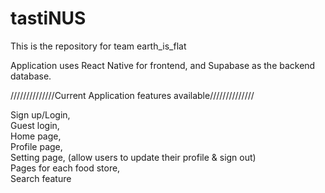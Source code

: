 # tastiNUS

This is the repository for team earth_is_flat

Application uses React Native for frontend, and Supabase as the backend database.

//////////////Current Application features available//////////////

Sign up/Login,  
Guest login,  
Home page,  
Profile page,  
Setting page, (allow users to update their profile & sign out)  
Pages for each food store,   
Search feature   